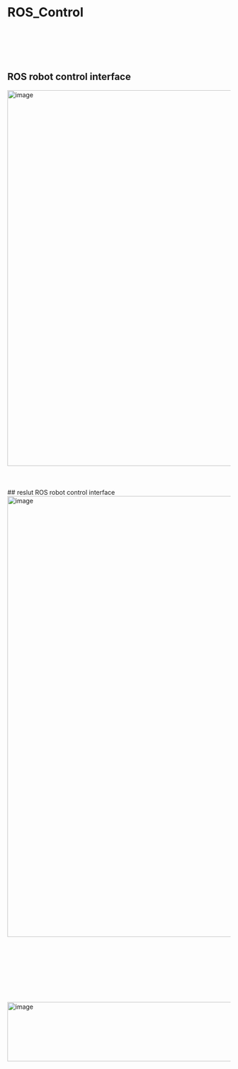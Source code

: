 # ROS_Control
<br><br>
<br><br>
## ROS robot control interface

<img width="1912" height="848" alt="image" src="https://github.com/user-attachments/assets/02cf7b5f-883c-44b2-8051-1baa4eb33423" />
<br><br>
<br><br>
## reslut ROS robot control interface
<img width="1919" height="995" alt="image" src="https://github.com/user-attachments/assets/1195cb1c-b55d-44f8-abff-7d59f9555f85" />
<br><br>
<br><br>

<br><br>
<br><br>

<img width="1283" height="134" alt="image" src="https://github.com/user-attachments/assets/5cdac7d4-7a11-402b-b64d-71f1ef3a15a6" />
